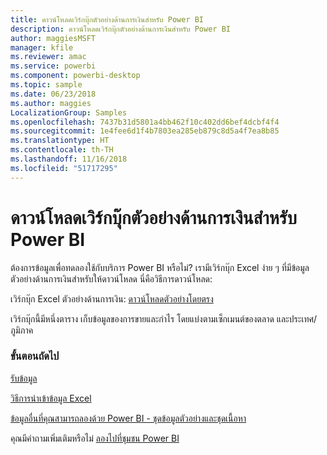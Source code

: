 ```yaml
---
title: ดาวน์โหลดเวิร์กบุ๊กตัวอย่างด้านการเงินสำหรับ Power BI
description: ดาวน์โหลดเวิร์กบุ๊กตัวอย่างด้านการเงินสำหรับ Power BI
author: maggiesMSFT
manager: kfile
ms.reviewer: amac
ms.service: powerbi
ms.component: powerbi-desktop
ms.topic: sample
ms.date: 06/23/2018
ms.author: maggies
LocalizationGroup: Samples
ms.openlocfilehash: 7437b31d5801a4bb462f10c402dd6bef4dcbf4f4
ms.sourcegitcommit: 1e4fee6d1f4b7803ea285eb879c8d5a4f7ea8b85
ms.translationtype: HT
ms.contentlocale: th-TH
ms.lasthandoff: 11/16/2018
ms.locfileid: "51717295"
---
```

# <a name="download-the-financial-sample-workbook-for-power-bi"></a>ดาวน์โหลดเวิร์กบุ๊กตัวอย่างด้านการเงินสำหรับ Power BI
ต้องการข้อมูลเพื่อทดลองใช้กับบริการ Power BI หรือไม่? เรามีเวิร์กบุ๊ก Excel ง่าย ๆ ที่มีข้อมูลตัวอย่างด้านการเงินสำหรับให้ดาวน์โหลด  นี่คือวิธีการดาวน์โหลด:

เวิร์กบุ๊ก Excel ตัวอย่างด้านการเงิน: [ดาวน์โหลดตัวอย่างโดยตรง](http://go.microsoft.com/fwlink/?LinkID=521962)

เวิร์กบุ๊กนี้มีหนึ่งตาราง เก็บข้อมูลของการขายและกำไร โดยแบ่งตามเซ็กเมนต์ของตลาด และประเทศ/ภูมิภาค

### <a name="next-steps"></a>ขั้นตอนถัดไป
[รับข้อมูล](service-get-data.md)

[วิธีการนำเข้าข้อมูล Excel](service-excel-workbook-files.md)

[ข้อมูลอื่นที่คุณสามารถลองด้วย Power BI - ชุดข้อมูลตัวอย่างและชุดเนื้อหา](sample-datasets.md)

คุณมีคำถามเพิ่มเติมหรือไม่ [ลองไปที่ชุมชน Power BI](http://community.powerbi.com/)

